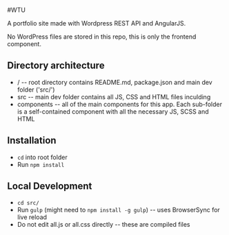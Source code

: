 #WTU

A portfolio site made with Wordpress REST API and AngularJS.

No WordPress files are stored in this repo, this is only the frontend component.

## Directory architecture

* / -- root directory contains README.md, package.json and main dev folder ('src/')
* src -- main dev folder contains all JS, CSS and HTML files inculding 
* components -- all of the main components for this app. Each sub-folder is a self-contained component with all the necessary JS, SCSS and HTML

## Installation

* `cd` into root folder
* Run `npm install`

## Local Development

* `cd src/`
* Run `gulp` (might need to `npm install -g gulp`) -- uses BrowserSync for live reload
* Do not edit all.js or all.css directly -- these are compiled files

